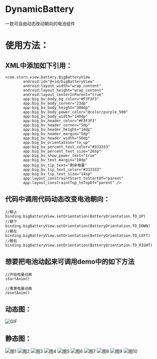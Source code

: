 # DynamicBattery
一款可自由动态改动朝向的电池组件

# 使用方法：

## XML中添加如下引用：

```
<com.storn.view.battery.BigBatteryView
        android:id="@+id/bigBatteryView"
        android:layout_width="wrap_content"
        android:layout_height="wrap_content"
        android:layout_centerInParent="true"
        app:big_bv_body_bg_color="#F3F3F3"
        app:big_bv_body_corner="23dp"
        app:big_bv_body_height="300dp"
        app:big_bv_body_power_color="@color/purple_500"
        app:big_bv_body_width="140dp"
        app:big_bv_header_color="#F3F3F3"
        app:big_bv_header_corner="5dp"
        app:big_bv_header_height="14dp"
        app:big_bv_header_margin="5dp"
        app:big_bv_header_width="56dp"
        app:big_bv_orientation="to_up"
        app:big_bv_percent_text_color="#333333"
        app:big_bv_percent_text_size="26sp"
        app:big_bv_show_power_text="true"
        app:big_bv_text_margin="10dp"
        app:big_bv_tip_text="剩余电量"
        app:big_bv_tip_text_color="#333333"
        app:big_bv_tip_text_size="14sp"
        app:layout_constraintStart_toStartOf="parent"
        app:layout_constraintTop_toTopOf="parent" />
```

## 代码中调用代码动态改变电池朝向：
```
//朝上
binding.bigBatteryView.setOrientation(BatteryOrientation.TO_UP)
//朝下
binding.bigBatteryView.setOrientation(BatteryOrientation.TO_DOWN)
//朝左
binding.bigBatteryView.setOrientation(BatteryOrientation.TO_LEFT)
//朝右
binding.bigBatteryView.setOrientation(BatteryOrientation.TO_RIGHT)
```

## 想要把电池动起来可调用demo中的如下方法
```
//开始电量动画
startAnim()

//重置电量动画
resetAnim()
```

## 动态图：
![GIF](https://github.com/xiaotian-freedom/DynamicBattery/blob/main/preview/53744d85-f1ef-4c72-b9f4-f4fe452b3b0e.gif)

## 静态图：
![图1](https://github.com/xiaotian-freedom/DynamicBattery/blob/main/preview/Screenshot_20221126-184823.png)
![图2](https://github.com/xiaotian-freedom/DynamicBattery/blob/main/preview/Screenshot_20221126-184831.png)
![图3](https://github.com/xiaotian-freedom/DynamicBattery/blob/main/preview/Screenshot_20221126-184835.png)
![图4](https://github.com/xiaotian-freedom/DynamicBattery/blob/main/preview/Screenshot_20221126-184840.png)
![图5](https://github.com/xiaotian-freedom/DynamicBattery/blob/main/preview/Screenshot_20221126-184848.png)
![图6](https://github.com/xiaotian-freedom/DynamicBattery/blob/main/preview/Screenshot_20221126-184855.png)
![图7](https://github.com/xiaotian-freedom/DynamicBattery/blob/main/preview/Screenshot_20221126-184901.png)
![图8](https://github.com/xiaotian-freedom/DynamicBattery/blob/main/preview/Screenshot_20221126-184906.png)
![图9](https://github.com/xiaotian-freedom/DynamicBattery/blob/main/preview/Screenshot_20221126-184911.png)
![图10](https://github.com/xiaotian-freedom/DynamicBattery/blob/main/preview/Screenshot_20221126-184914.png)
